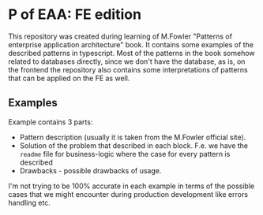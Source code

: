# P of EAA: FE edition

This repository was created during learning of M.Fowler "Patterns of enterprise application architecture" book.
It contains some examples of the described patterns in typescript. Most of the patterns in the book somehow
related to databases directly, since we don't have the database, as is, on the frontend the repository also contains
some interpretations of patterns that can be applied on the FE as well.

## Examples

Example contains 3 parts:

- Pattern description (usually it is taken from the M.Fowler official site).
- Solution of the problem that described in each block. F.e. we have the `readme` file for business-logic where the case for every
pattern is described
- Drawbacks - possible drawbacks of usage.

I'm not trying to be 100% accurate in each example in terms of the possible cases that we might encounter
during production development like errors handling etc.

